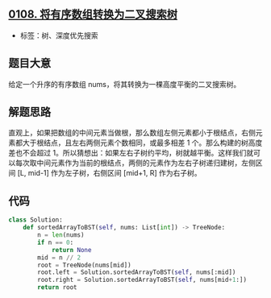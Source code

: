 ## [0108. 将有序数组转换为二叉搜索树](https://leetcode-cn.com/problems/convert-sorted-array-to-binary-search-tree/)

- 标签：树、深度优先搜索

## 题目大意

给定一个升序的有序数组 nums，将其转换为一棵高度平衡的二叉搜索树。

## 解题思路

直观上，如果把数组的中间元素当做根，那么数组左侧元素都小于根结点，右侧元素都大于根结点，且左右两侧元素个数相同，或最多相差 1 个。那么构建的树高度差也不会超过 1。所以猜想出：如果左右子树约平均，树就越平衡。这样我们就可以每次取中间元素作为当前的根结点，两侧的元素作为左右子树递归建树，左侧区间 [L, mid-1] 作为左子树，右侧区间 [mid+1, R] 作为右子树。

## 代码

```Python
class Solution:
    def sortedArrayToBST(self, nums: List[int]) -> TreeNode:
        n = len(nums)
        if n == 0:
            return None
        mid = n // 2
        root = TreeNode(nums[mid])
        root.left = Solution.sortedArrayToBST(self, nums[:mid])
        root.right = Solution.sortedArrayToBST(self, nums[mid+1:])
        return root
```

